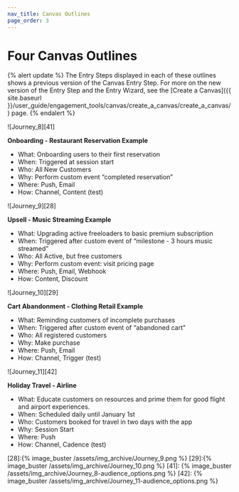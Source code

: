 ```yaml
---
nav_title: Canvas Outlines
page_order: 3
---
```


# Four Canvas Outlines

{% alert update %}
The Entry Steps displayed in each of these outlines shows a previous version of the Canvas Entry Step. For more on the new version of the Entry Step and the Entry Wizard, see the [Create a Canvas]({{ site.baseurl }}/user_guide/engagement_tools/canvas/create_a_canvas/create_a_canvas/) page.
{% endalert %}

![Journey_8][41]

__Onboarding - Restaurant Reservation Example__

- What: Onboarding users to their first reservation
- When: Triggered at session start
- Who: All New Customers
- Why: Perform custom event “completed reservation”
- Where: Push, Email
- How: Channel, Content (test)

![Journey_9][28]

__Upsell - Music Streaming Example__

- What: Upgrading active freeloaders to basic premium subscription
- When: Triggered after custom event of “milestone - 3 hours music streamed”
- Who: All Active, but free customers
- Why: Perform custom event: visit pricing page
- Where: Push, Email, Webhook
- How: Content, Discount

![Journey_10][29]

__Cart Abandonment - Clothing Retail Example__

- What: Reminding customers of incomplete purchases
- When: Triggered after custom event of “abandoned cart”
- Who: All registered customers
- Why: Make purchase
- Where: Push, Email
- How: Channel, Trigger (test)

![Journey_11][42]

__Holiday Travel - Airline__

- What: Educate customers on resources and prime them for good flight and airport experiences.
- When: Scheduled daily until January 1st
- Who: Customers booked for travel in two days with the app
- Why: Session Start
- Where: Push
- How: Channel, Cadence (test)



[28]:{% image_buster /assets/img_archive/Journey_9.png %}
[29]:{% image_buster /assets/img_archive/Journey_10.png %}
[41]: {% image_buster /assets/img_archive/Journey_8-audience_options.png %}
[42]: {% image_buster /assets/img_archive/Journey_11-audience_options.png %}
